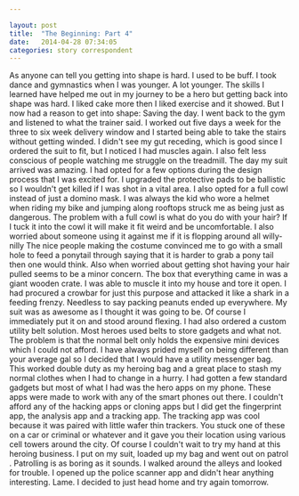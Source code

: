 ```yaml
---

layout: post
title:  "The Beginning: Part 4"
date:   2014-04-28 07:34:05
categories: story correspondent
---
```


As anyone can tell you getting into shape is hard. I used to be buff. I took dance and gymnastics when I was younger. A lot younger. The skills I learned have helped me out in my journey to be a hero but getting back into shape was hard. I liked cake more then I liked exercise and it showed. But I now had a reason to get into shape: Saving the day. I went back to the gym and listened to what the trainer said. I worked out five days a week for the three to six week delivery window and I started being able to take the stairs without getting winded. I didn't see my gut receding, which is good since I ordered the suit to fit, but I noticed I had muscles again. I also felt less conscious of people watching me struggle on the treadmill. The day my suit arrived was amazing. I had opted for a few options during the design process that I was excited for. I upgraded the protective pads to be ballistic so I wouldn't get killed if I was shot in a vital area. I also opted for a full cowl instead of just a domino mask. I was always the kid who wore a helmet when riding my bike and jumping along rooftops struck me as being just as dangerous. The problem with a full cowl is what do you do with your hair? If I tuck it into the cowl it will make it fit weird and be uncomfortable. I also worried about someone using it against me if it is flopping around all willy-nilly The nice people making the costume convinced me to go with a small hole to feed a ponytail through saying that it is harder to grab a pony tail then one would think. Also when worried about getting shot having your hair pulled seems to be a minor concern. The box that everything came in was a giant wooden crate. I was able to muscle it into my house and tore it open. I had procured a crowbar for just this purpose and attacked it like a shark in a feeding frenzy. Needless to say packing peanuts ended up everywhere. My suit was as awesome as I thought it was going to be. Of course I immediately put it on and stood around flexing. I had also ordered a custom utility belt solution. Most heroes used belts to store gadgets and what not. The problem is that the normal belt only holds the expensive mini devices which I could not afford. I have always prided myself on being different than your average gal so I decided that I would have a utility messenger bag. This worked double duty as my heroing bag and a great place to stash my normal clothes when I had to change in a hurry. I had gotten a few standard gadgets but most of what I had was the hero apps on my phone. These apps were made to work with any of the smart phones out there. I couldn't afford any of the hacking apps or cloning apps but I did get the fingerprint app, the analysis app and a tracking app. The tracking app was cool because it was paired with little wafer thin trackers. You stuck one of these on a car or criminal or whatever and it gave you their location using various cell towers around the city. Of course I couldn't wait to try my hand at this heroing business. I put on my suit, loaded up my bag and went out on patrol . Patrolling is as boring as it sounds. I walked around the alleys and looked for trouble. I opened up the police scanner app and didn't hear anything interesting. Lame. I decided to just head home and try again tomorrow. 
